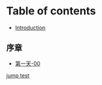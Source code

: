 # Table of contents

* [Introduction](README.md)

## 序章<a id="prolouge"></a>



* [第一天-00](prologue/day1-00.md)















[jump test](#prologue)

